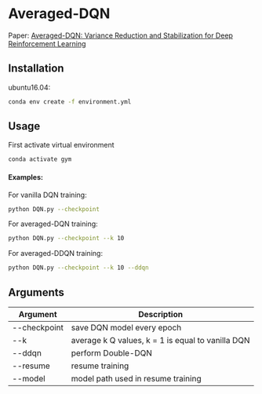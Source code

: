 # Averaged-DQN
Paper: [Averaged-DQN: Variance Reduction and Stabilization
for Deep Reinforcement Learning](https://arxiv.org/pdf/1611.01929.pdf)

## Installation

ubuntu16.04:
```sh
conda env create -f environment.yml
```
## Usage
First activate virtual environment
```sh
conda activate gym
```
#### Examples:
For vanilla DQN training:
```sh
python DQN.py --checkpoint 
```
For averaged-DQN training:
```sh
python DQN.py --checkpoint --k 10
```
For averaged-DDQN training:
```sh
python DQN.py --checkpoint --k 10 --ddqn
```
## Arguments
| Argument      | Description   |
| ------------- | ------------- |
| --checkpoint  | save DQN model every epoch  |
| --k           | average k Q values, k = 1 is equal to vanilla DQN |
| --ddqn        | perform Double-DQN |
| --resume      | resume training |
| --model        | model path used in resume training |
